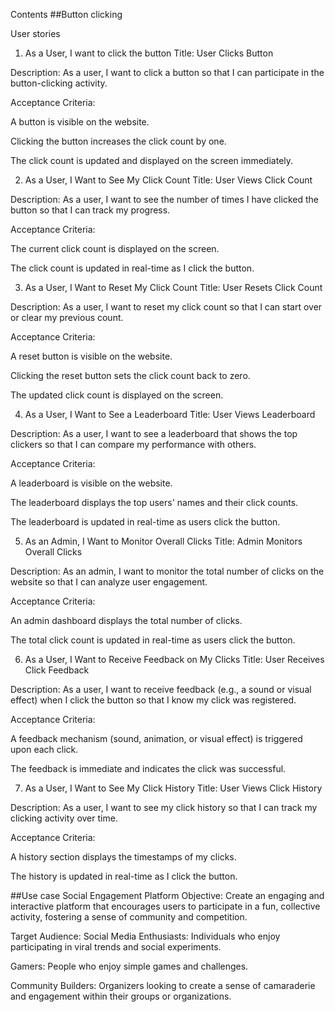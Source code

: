 Contents
##Button clicking

User stories

1. As a User, I want to click the button
Title: User Clicks Button

Description: As a user, I want to click a button so that I can participate in the button-clicking activity.

Acceptance Criteria:

A button is visible on the website.

Clicking the button increases the click count by one.

The click count is updated and displayed on the screen immediately.

2. As a User, I Want to See My Click Count
Title: User Views Click Count

Description: As a user, I want to see the number of times I have clicked the button so that I can track my progress.

Acceptance Criteria:

The current click count is displayed on the screen.

The click count is updated in real-time as I click the button.

3. As a User, I Want to Reset My Click Count
Title: User Resets Click Count

Description: As a user, I want to reset my click count so that I can start over or clear my previous count.

Acceptance Criteria:

A reset button is visible on the website.

Clicking the reset button sets the click count back to zero.

The updated click count is displayed on the screen.

4. As a User, I Want to See a Leaderboard
Title: User Views Leaderboard

Description: As a user, I want to see a leaderboard that shows the top clickers so that I can compare my performance with others.

Acceptance Criteria:

A leaderboard is visible on the website.

The leaderboard displays the top users' names and their click counts.

The leaderboard is updated in real-time as users click the button.

5. As an Admin, I Want to Monitor Overall Clicks
Title: Admin Monitors Overall Clicks

Description: As an admin, I want to monitor the total number of clicks on the website so that I can analyze user engagement.

Acceptance Criteria:

An admin dashboard displays the total number of clicks.

The total click count is updated in real-time as users click the button.

6. As a User, I Want to Receive Feedback on My Clicks
Title: User Receives Click Feedback

Description: As a user, I want to receive feedback (e.g., a sound or visual effect) when I click the button so that I know my click was registered.

Acceptance Criteria:

A feedback mechanism (sound, animation, or visual effect) is triggered upon each click.

The feedback is immediate and indicates the click was successful.

7. As a User, I Want to See My Click History
Title: User Views Click History

Description: As a user, I want to see my click history so that I can track my clicking activity over time.

Acceptance Criteria:

A history section displays the timestamps of my clicks.

The history is updated in real-time as I click the button.

##Use case
Social Engagement Platform
Objective:
Create an engaging and interactive platform that encourages users to participate in a fun, collective activity, fostering a sense of community and competition.

Target Audience:
Social Media Enthusiasts: Individuals who enjoy participating in viral trends and social experiments.

Gamers: People who enjoy simple games and challenges.

Community Builders: Organizers looking to create a sense of camaraderie and engagement within their groups or organizations.
